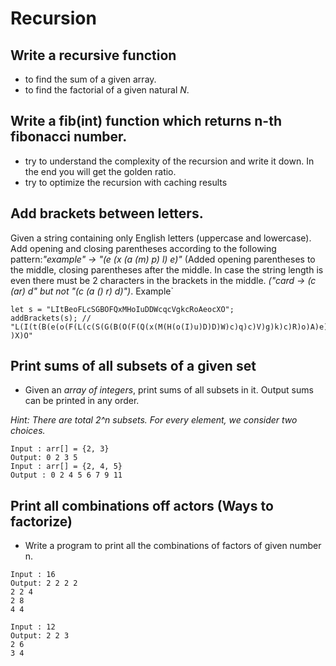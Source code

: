 # Recursion

## Write a recursive function

* to find the sum of a given array.
* to find the factorial of a given natural *N*.

## Write a fib(int) function which returns n-th fibonacci number.

* try to understand the complexity of the recursion and write it down. In the end you will get the golden
ratio.
* try to optimize the recursion with caching results

## Add brackets between letters.

Given a string containing only English letters (uppercase and lowercase). Add opening and closing parentheses
according to the following pattern:*"example" -> "(e (x (a (m) p) l) e)"* (Added opening parentheses to the
middle, closing parentheses after the middle. In case the string length is even there must be 2 characters in the
brackets in the middle. *("card -> (c (ar) d" but not "(c (a () r) d)")*. Example`

```
let s = "LItBeoFLcSGBOFQxMHoIuDDWcqcVgkcRoAeocXO";
addBrackets(s); //
"L(I(t(B(e(o(F(L(c(S(G(B(O(F(Q(x(M(H(o(I)u)D)D)W)c)q)c)V)g)k)c)R)o)A)e)o)c
)X)O"
```
## Print sums of all subsets of a given set

* Given an *array of integers*, print sums of all subsets in it. Output sums can be printed in any order.

*Hint: There are total *2^n* subsets. For every element, we consider two choices.*

```
Input : arr[] = {2, 3}
Output: 0 2 3 5
Input : arr[] = {2, 4, 5}
Output : 0 2 4 5 6 7 9 11
```

## Print all combinations off actors (Ways to factorize)

* Write a program to print all the combinations of factors of given number n.

```
Input : 16
Output: 2 2 2 2
2 2 4
2 8
4 4

Input : 12
Output: 2 2 3
2 6
3 4

```